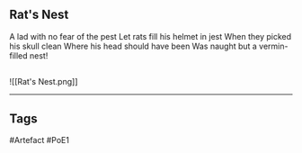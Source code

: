 ## Rat's Nest
A lad with no fear of the pest
Let rats fill his helmet in jest
When they picked his skull clean
Where his head should have been
Was naught but a vermin-filled nest!
##
![[Rat's Nest.png]]

---
## Tags
#Artefact
#PoE1